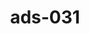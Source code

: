---
categories:
- ads_category-18
- ads_category-16
- ads_category-9
tags:
- ads_tag-18
- ads_tag-14
title: ads-031
---